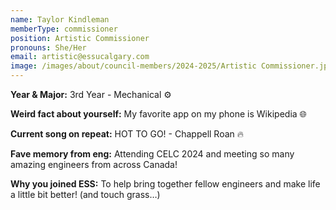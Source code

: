 ```yaml
---
name: Taylor Kindleman
memberType: commissioner
position: Artistic Commissioner
pronouns: She/Her
email: artistic@essucalgary.com
image: /images/about/council-members/2024-2025/Artistic Commissioner.jpg
---
```


**Year & Major:** 3rd Year - Mechanical ⚙️

**Weird fact about yourself:** My favorite app on my phone is Wikipedia 🌐

**Current song on repeat:** HOT TO GO! - Chappell Roan 🔥

**Fave memory from eng:** Attending CELC 2024 and meeting so many amazing engineers from across Canada!

**Why you joined ESS:** To help bring together fellow engineers and make life a little bit better! (and touch grass…)
